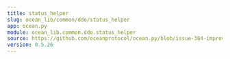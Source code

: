 ```yaml
---
title: status_helper
slug: ocean_lib/common/ddo/status_helper
app: ocean.py
module: ocean_lib.common.ddo.status_helper
source: https://github.com/oceanprotocol/ocean.py/blob/issue-384-improve-docs/ocean_lib/common/ddo/status_helper.py
version: 0.5.26
---
```

